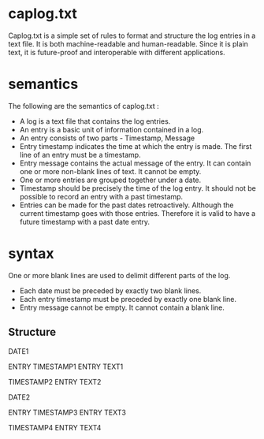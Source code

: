 # caplog.txt
Caplog.txt is a simple set of rules to format and structure the log entries in a text file. It is both machine-readable and human-readable. 
Since it is plain text, it is future-proof and interoperable with different applications. 

# semantics

The following are the semantics of caplog.txt :

* A log is a text file that contains the log entries. 
* An entry is a basic unit of information contained in a log. 
* An entry consists of two parts - Timestamp, Message 
* Entry timestamp indicates the time at which the entry is made. The first line of an entry must be a timestamp. 
* Entry message contains the actual message of the entry. It can contain one or more non-blank lines of text. It cannot be empty. 
* One or more entries are grouped together under a date. 
* Timestamp should be precisely the time of the log entry. It should not be possible to record an entry with a past timestamp. 
* Entries can be made for the past dates retroactively. Although the current timestamp goes with those entries. Therefore it is valid to have a future timestamp with a past date entry. 

# syntax 

One or more blank lines are used to delimit different parts of the log.

* Each date must be preceded by exactly two blank lines.
* Each entry timestamp must be preceded by exactly one blank line. 
* Entry message cannot be empty. It cannot contain a blank line. 

## Structure 


DATE1

ENTRY TIMESTAMP1
ENTRY TEXT1

TIMESTAMP2
ENTRY TEXT2


DATE2

ENTRY TIMESTAMP3
ENTRY TEXT3

TIMESTAMP4
ENTRY TEXT4

